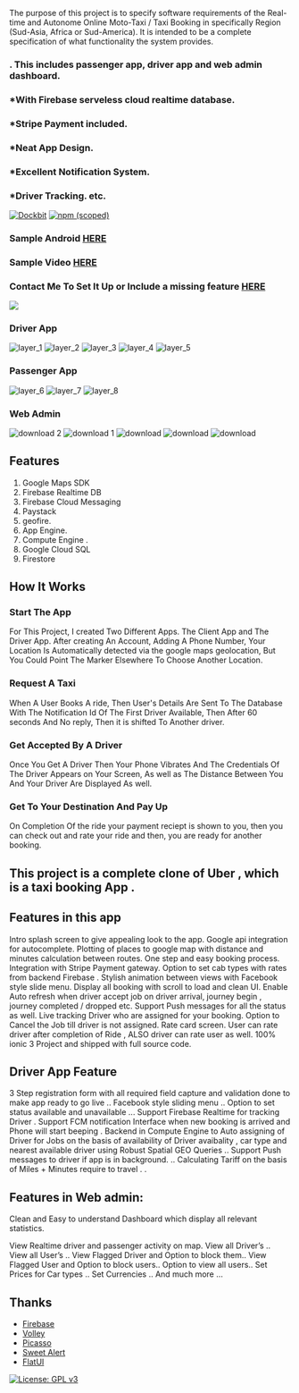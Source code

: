
The purpose of this project is to specify software requirements of the Real-time and Autonome Online Moto-Taxi / Taxi Booking in specifically Region (Sud-Asia, 
Africa or Sud-America). It is intended to be a complete specification of what functionality the system provides. 

### . This includes passenger app, driver app and web admin dashboard.

### *With Firebase serveless cloud realtime database.
### *Stripe Payment included.
### *Neat App Design.
### *Excellent Notification System.
### *Driver Tracking. etc.


[![Dockbit](http://virgiledjimgou.esy.es/)]()
[![npm (scoped)](http://virgiledjimgou.esy.es/)]()

### Sample Android [HERE](http://virgiledjimgou.esy.es/)

### Sample Video [HERE](https://www.youtube.com/watch?v=LFlCkfhgfSFw)

### Contact Me To Set It Up or Include a missing feature [HERE](https://chinedu-website.firebaseapp.com/#/contact)

![](http://virgiledjimgou.esy.es/)



### Driver App
![layer_1](https://github.com/chichikolon/Bee_Realtime_Vehicle_Booking_System/blob/master/Ressource/markdown/Untitled%20collage-1.png)
![layer_2](https://github.com/chichikolon/Bee_Realtime_Vehicle_Booking_System/blob/master/Ressource/markdown/Untitled%20collage-2.png)
![layer_3](https://github.com/chichikolon/Bee_Realtime_Vehicle_Booking_System/blob/master/Ressource/markdown/Untitled%20collage-4.png)
![layer_4](https://github.com/chichikolon/Bee_Realtime_Vehicle_Booking_System/blob/master/Ressource/markdown/Untitled%20collage-5.png)
![layer_5](https://github.com/chichikolon/Bee_Realtime_Vehicle_Booking_System/blob/master/Ressource/markdown/Untitled%20collage-6.png)


### Passenger App
![layer_6](https://github.com/chichikolon/Bee_Realtime_Vehicle_Booking_System/blob/master/Ressource/markdown/Untitled%20collage.png)
![layer_7](https://github.com/chichikolon/Bee_Realtime_Vehicle_Booking_System/blob/master/Ressource/markdown/Untitled%20collage-8.png)
![layer_8](https://github.com/chichikolon/Bee_Realtime_Vehicle_Booking_System/blob/master/Ressource/markdown/Untitled%20collage-9.png)




### Web Admin
![download 2](https://user-images.githubusercontent.com/7928001/35230751-38c625ec-ff97-11e7-865e-236aa0ee8723.png)
![download 1](https://user-images.githubusercontent.com/7928001/35230783-561d37a2-ff97-11e7-9335-fe5e7f843407.png)
![download](https://user-images.githubusercontent.com/7928001/35230798-5f3003a6-ff97-11e7-86b9-673cabb63873.png)
![download](https://user-images.githubusercontent.com/7928001/35230798-5f3003a6-ff97-11e7-86b9-673cabb63873.png)
![download](https://user-images.githubusercontent.com/7928001/35230798-5f3003a6-ff97-11e7-86b9-673cabb63873.png)



## Features
1. Google Maps SDK 
2. Firebase Realtime DB
3. Firebase  Cloud Messaging
4. Paystack
5. geofire.
6. App Engine.
7. Compute Engine .
8. Google Cloud SQL
9. Firestore

## How It Works


### Start The App

For This Project, I created Two Different Apps. The Client App and The Driver App. After creating An Account, Adding A Phone Number, Your Location Is Automatically detected via the google maps geolocation, But You Could Point The Marker Elsewhere To Choose Another Location.

### Request A Taxi

When A User Books A ride, Then User's Details Are Sent To The Database With The Notification Id Of The First Driver Available, Then After 60 seconds And No reply, Then it is shifted To Another driver.

### Get Accepted By A Driver

Once You Get A Driver Then Your Phone Vibrates And The Credentials Of The Driver Appears on Your Screen, As well as The Distance Between You And Your Driver Are Displayed As well.

### Get To Your Destination And Pay Up

On Completion Of the ride your payment reciept is shown to you, then you can check out and rate your ride and then, you are ready for another booking.


## This project is a complete clone of Uber , which is a taxi booking App .

## Features in this app

Intro splash screen to give appealing look to the app. Google api integration for autocomplete. 
Plotting of places to google map with distance and minutes calculation between routes. One step and easy booking process.
 Integration with Stripe Payment gateway. Option to set cab types with rates from backend Firebase . 
 Stylish animation between views with Facebook style slide menu. Display all booking with scroll to load and clean UI.
 Enable Auto refresh when driver accept job on driver arrival, journey begin ,
 journey completed / dropped etc. Support Push messages for all the status as well. 
 Live tracking Driver who are assigned for your booking. 
 Option to Cancel the Job till driver is not assigned. Rate card screen. 
 User can rate driver after completion of Ride , ALSO driver can rate user as well. 100% ionic 3 Project and shipped with full source code.

## Driver App Feature 

3 Step registration form with all required field capture and validation done to make app ready to go live .. 
Facebook style sliding menu .. Option to set status available and unavailable ... 
Support Firebase Realtime for tracking Driver . 
Support FCM notification Interface when new booking is arrived and Phone will start beeping . 
Backend in Compute Engine to  Auto assigning of Driver for Jobs on the basis of availability of Driver avaibality , 
car type and nearest available driver using Robust Spatial GEO Queries .. 
Support Push messages to driver if app is in background. .. Calculating Tariff on the basis of Miles + Minutes require to travel . .

## Features in Web admin: 

Clean and Easy to understand Dashboard which display all relevant statistics.

View Realtime driver and passenger activity on map. 
View all Driver’s .. View all User’s .. View Flagged Driver and Option to block them.. 
View Flagged User and Option to block users.. 
Option to view all users.. Set Prices for Car types .. 
Set Currencies .. And much more …


## Thanks

  * [Firebase](https://github.com/firebase/quickstart-android)
  * [Volley](https://github.com/google/volley)
  * [Picasso](https://github.com/square/picasso)
  * [Sweet Alert](https://github.com/pedant/sweet-alert-dialog)
  * [FlatUI](https://github.com/eluleci/FlatUI)

[![License: GPL v3](https://img.shields.io/badge/License-GPL%20v3-blue.svg)](https://www.gnu.org/licenses/gpl-3.0)


